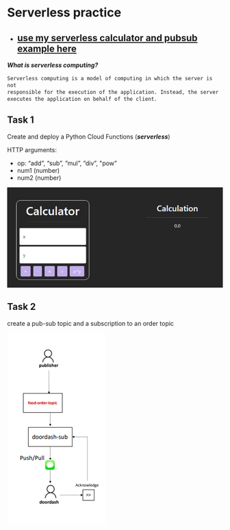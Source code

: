# Serverless practice

* ## [use my serverless calculator and pubsub example here](https://storage.googleapis.com/quiz8-bucket/index.html)

***What is serverless computing?***

    Serverless computing is a model of computing in which the server is not
    responsible for the execution of the application. Instead, the server
    executes the application on behalf of the client.

## Task 1

Create and deploy a Python Cloud Functions (***serverless***)

HTTP arguments:

* op: “add”, “sub”, ”mul”, ”div”, "pow"
* num1 (number)
* num2 (number)

![](img/calc.png)

## Task 2

create a pub-sub topic and a subscription to an order topic

![](img/pubsub.png)
